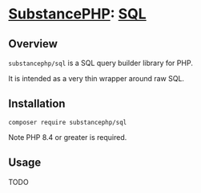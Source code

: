 # [SubstancePHP](https://github.com/substancephp): [SQL](https://packagist.org/packages/substancephp/sql)

## Overview

`substancephp/sql` is a SQL query builder library for PHP.

It is intended as a very thin wrapper around raw SQL.

## Installation

```
composer require substancephp/sql
```

Note PHP 8.4 or greater is required.

## Usage

TODO

